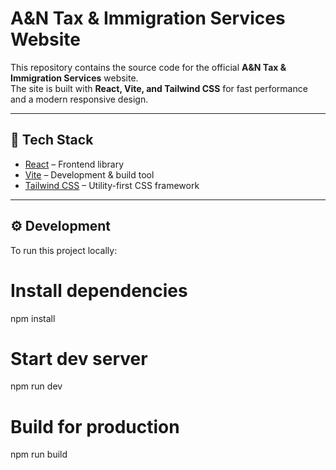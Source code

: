 # A&N Tax & Immigration Services Website

This repository contains the source code for the official **A&N Tax & Immigration Services** website.  
The site is built with **React, Vite, and Tailwind CSS** for fast performance and a modern responsive design.

---

## 🚀 Tech Stack
- [React](https://reactjs.org/) – Frontend library
- [Vite](https://vitejs.dev/) – Development & build tool
- [Tailwind CSS](https://tailwindcss.com/) – Utility-first CSS framework

---

## ⚙️ Development
To run this project locally:

# Install dependencies
npm install

# Start dev server
npm run dev

# Build for production
npm run build
